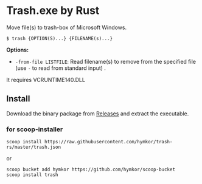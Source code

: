Trash.exe by Rust
=================

Move file(s) to trash-box of Microsoft Windows.

```
$ trash {OPTION(S)...} {FILENAME(s)...}
```

**Options:**

- `-from-file LISTFILE`: Read filename(s) to remove from the specified file (use `-` to read from standard input) .

It requires VCRUNTIME140.DLL

Install
-------

Download the binary package from [Releases](https://github.com/hymkor/trash-rs/releases) and extract the executable.

### for scoop-installer

```
scoop install https://raw.githubusercontent.com/hymkor/trash-rs/master/trash.json
```

or

```
scoop bucket add hymkor https://github.com/hymkor/scoop-bucket
scoop install trash
```
